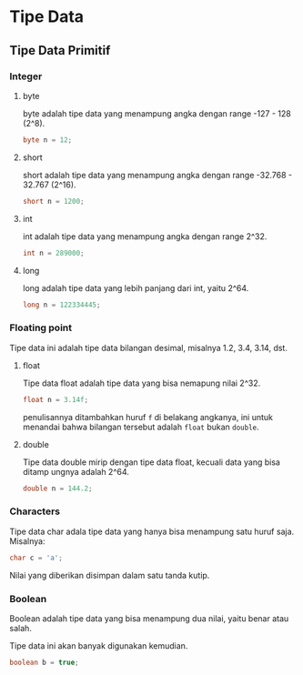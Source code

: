 # Tipe Data

## Tipe Data Primitif

### Integer

1. byte
    
    byte adalah tipe data yang menampung angka dengan range -127 - 128 (2^8).

    ```java
    byte n = 12;
    ```

2. short
    
    short adalah tipe data yang menampung angka dengan range -32.768 - 32.767 (2^16).

    ```java
    short n = 1200;
    ```

3. int

    int adalah tipe data yang menampung angka dengan range 2^32.

    ```java
    int n = 289000;
    ```

4. long

    long adalah tipe data yang lebih panjang dari int, yaitu 2^64.

    ```java
    long n = 122334445;
    ```
### Floating point

Tipe data ini adalah tipe data bilangan desimal, misalnya 1.2, 3.4, 3.14, dst.

1. float

    Tipe data float adalah tipe data yang bisa nemapung nilai 2^32.

    ```java
    float n = 3.14f;
    ```
    penulisannya ditambahkan huruf `f` di belakang angkanya, ini untuk menandai
    bahwa bilangan tersebut adalah `float` bukan `double`.

2. double

    Tipe data double mirip dengan tipe data float, kecuali data yang bisa ditamp
    ungnya adalah 2^64.

    ```java
    double n = 144.2;
    ```
### Characters

Tipe data char adala tipe data yang hanya bisa menampung satu huruf saja.
Misalnya:

```java
char c = 'a';
```
Nilai yang diberikan disimpan dalam satu tanda kutip.

### Boolean

Boolean adalah tipe data yang bisa menampung dua nilai, yaitu benar atau salah.

Tipe data ini akan banyak digunakan kemudian.

```java
boolean b = true;
```
